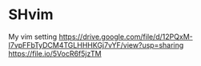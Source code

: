 # SHvim
My vim setting
https://drive.google.com/file/d/12PQxM-I7vpFFbTyDCM4TGLHHHKGj7vYF/view?usp=sharing
https://file.io/5VocR6f5jzTM
